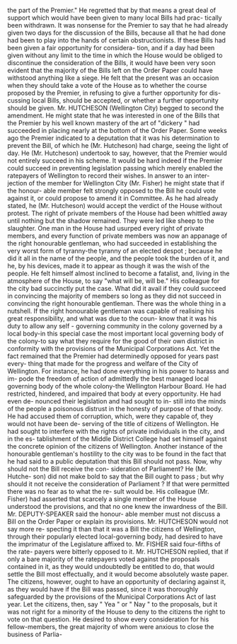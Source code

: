 the part of the Premier." He regretted that by that means a great deal of support which would have been given to many local Bills had prac- tically been withdrawn. It was nonsense for the Premier to say that he had already given two days for the discussion of the Bills, because all that he had done had been to play into the hands of certain obstructionists. If these Bills had been given a fair opportunity for considera- tion, and if a day had been given without any limit to the time in which the House would be obliged to discontinue the consideration of the Bills, it would have been very soon evident that the majority of the Bills left on the Order Paper could have withstood anything like a siege. He felt that the present was an occasion when they should take a vote of the House as to whether the course proposed by the Premier, in refusing to give a further opportunity for dis- cussing local Bills, should be accepted, or whether a further opportunity should be given. Mr. HUTCHESON (Wellington City) begged to second the amendment. He might state that he was interested in one of the Bills that the Premier by his well known mastery of the art of "dickery " had succeeded in placing nearly at the bottom of the Order Paper. Some weeks ago the Premier indicated to a deputation that it was his determination to prevent the Bill, of which he (Mr. Hutcheson) had charge, seeing the light of day. He (Mr. Hutcheson) undertook to say, however, that the Premier would not entirely succeed in his scheme. It would be hard indeed if the Premier could succeed in preventing legislation passing which merely enabled the ratepayers of Wellington to record their wishes. In answer to an inter- jection of the member for Wellington City (Mr. Fisher) he might state that if the honour- able member felt strongly opposed to the Bill he could vote against it, or could propose to amend it in Committee. As he had already stated, he (Mr. Hutcheson) would accept the verdict of the House without protest. The right of private members of the House had been whittled away until nothing but the shadow remained. They were led like sheep to the slaughter. One man in the House had usurped every right of private members, and every function of private members was now an appanage of the right honourable gentleman, who had succeeded in establishing the very worst form of tyranny-the tyranny of an elected despot ; because he did it all in the name of the people, and the people took the burden of it, and he, by his devices, made it to appear as though it was the wish of the people. He felt himself almost inclined to become a fatalist, and, living in the atmosphere of the House, to say "what will be, will be." His colleague for the city bad succinctly put the case. What did it avail if they could succeed in convincing the majority of members so long as they did not succeed in convincing the right honourable gentleman. There was the whole thing in a nutshell. If the right honourable gentleman was capable of realising his great responsibility, and what was due to the coun- know that it was his duty to allow any self - governing community in the colony governed by a local body-in this special case the most important local governing body of the colony-to say what they require for the good of their own district in conformity with the provisions of the Municipal Corporations Act. Yet the fact remained that the Premier had determinedly opposed for years past every- thing that made for the progress and welfare of the City of Wellington. For instance, he had done everything in his power to harass and im- pode the freedom of action of admittedly the best managed local governing body of the whole colony-the Wellington Harbour Board. He had restricted, hindered, and impaired that body at every opportunity. He had even de- nounced their legislation and had sought to in- still into the minds of the people a poisonous distrust in the honesty of purpose of that body. He had accused them of corruption, which, were they capable of, they would not have been de- serving of the title of citizens of Wellington. He had sought to interfere with the rights of private individuals in the city, and in the es- tablishment of the Middle District College had set himself against the concrete opinion of the citizens of Wellington. Another instance of the honourable gentleman's hostility to the city was to be found in the fact that he had said to a public deputation that this Bill should not pass. Now, why should not the Bill receive the con- sideration of Parliament? He (Mr. Hutche- son) did not make bold to say that the Bill ought to pass ; but why should it not receive the consideration of Parliament ? If that were permitted there was no fear as to what the re- sult would be. His colleague (Mr. Fisher) had asserted that scarcely a single member of the House understood the provisions, and that no one knew the inwardness of the Bill. Mr. DEPUTY-SPEAKER said the honour- able member must not discuss a Bill on the Order Paper or explain its provisions. Mr. HUTCHESON would not say more re- specting it than that it was a Bill the citizens of Wellington, through their popularly elected local-governing body, had desired to have the imprimatur of the Legislature affixed to. Mr. FISHER said four-fifths of the rate- payers were bitterly opposed to it. Mr. HUTCHESON replied, that if only a bare majority of the ratepayers voted against the proposals contained in it, as they would undoubtedly be entitled to do, that would settle the Bill most effectually, and it would become absolutely waste paper. The citizens, however, ought to have an opportunity of declaring against it, as they would have if the Bill was passed, since it was thoroughly safeguarded by the provisions of the Municipal Corporations Act of last year. Let the citizens, then, say " Yea " or " Nay " to the proposals, but it was not right for a minority of the House to deny to the citizens the right to vote on that question. He desired to show every consideration for his fellow-members, the great majority of whom were anxious to close the business of Parlia- 